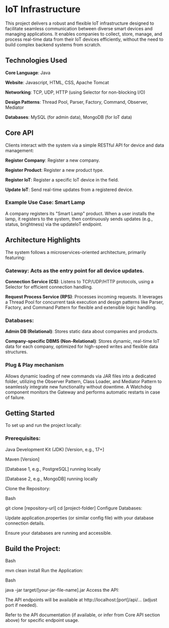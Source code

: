 # IoT Infrastructure
This project delivers a robust and flexible IoT infrastructure designed to facilitate seamless communication between diverse smart devices and managing applications. It enables companies to collect, store, manage, and process real-time data from their IoT devices efficiently, without the need to build complex backend systems from scratch.

## Technologies Used
**Core Language**: Java

**Website**: Javascript, HTML, CSS, Apache Tomcat

**Networking**: TCP, UDP, HTTP (using Selector for non-blocking I/O)

**Design Patterns**: Thread Pool, Parser, Factory, Command, Observer, Mediator

**Databases**: MySQL (for admin data), MongoDB (for IoT data)

## Core API
Clients interact with the system via a simple RESTful API for device and data management:

**Register Company**: Register a new company.

**Register Product**: Register a new product type.

**Register IoT**: Register a specific IoT device in the field.

**Update IoT**: Send real-time updates from a registered device.

### Example Use Case: Smart Lamp
A company registers its "Smart Lamp" product. When a user installs the lamp, it registers to the system, then continuously sends updates (e.g., status, brightness) via the updateIoT endpoint.

## Architecture Highlights
The system follows a microservices-oriented architecture, primarily featuring:

### Gateway: Acts as the entry point for all device updates.

**Connection Service (CS)**: Listens to TCP/UDP/HTTP protocols, using a Selector for efficient connection handling.

**Request Process Service (RPS)**: Processes incoming requests. It leverages a Thread Pool for concurrent task execution and design patterns like Parser, Factory, and Command Pattern for flexible and extensible logic handling.

### Databases:

**Admin DB (Relational)**: Stores static data about companies and products.

**Company-specific DBMS (Non-Relational)**: Stores dynamic, real-time IoT data for each company, optimized for high-speed writes and flexible data structures.

### Plug & Play mechanism
Allows dynamic loading of new commands via JAR files into a dedicated folder, utilizing the Observer Pattern, Class Loader, and Mediator Pattern to seamlessly integrate new functionality without downtime. A Watchdog component monitors the Gateway and performs automatic restarts in case of failure.

## Getting Started
To set up and run the project locally:

### Prerequisites:

Java Development Kit (JDK) [Version, e.g., 17+]

Maven [Version]

[Database 1, e.g., PostgreSQL] running locally

[Database 2, e.g., MongoDB] running locally

Clone the Repository:

Bash

git clone [repository-url]
cd [project-folder]
Configure Databases:

Update application.properties (or similar config file) with your database connection details.

Ensure your databases are running and accessible.

## Build the Project:

Bash

mvn clean install
Run the Application:

Bash

java -jar target/[your-jar-file-name].jar
Access the API:

The API endpoints will be available at http://localhost:[port]/api/... (adjust port if needed).

Refer to the API documentation (if available, or infer from Core API section above) for specific endpoint usage.
